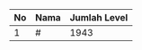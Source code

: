 | No | Nama            | Jumlah Level |
|----|-----------------|--------------|
| 1  | #    |    1943        |

